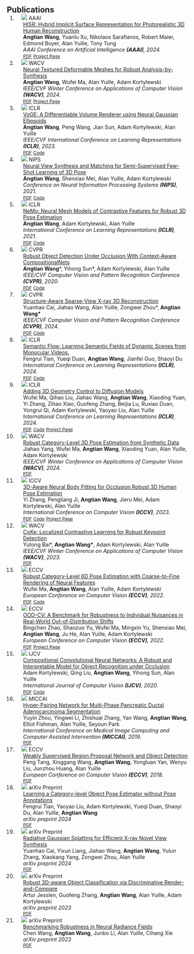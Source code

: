 <h2 id="publications" style="margin: 2px 0px -15px;">Publications</h2>

<div class="publications">
<ol class="bibliography">


<li>
<div class="pub-row">

  <div class="col-sm-3 abbr" style="position: relative;padding-right: 15px;padding-left: 15px;">
    <img src="assets/img/hisr.png" class="teaser img-fluid z-depth-1">
    <abbr class="badge">AAAI</abbr>
  </div>

  <div class="col-sm-9" style="position: relative;padding-right: 15px;padding-left: 20px;">
    <div class="title"><a href="https://arxiv.org/pdf/2312.17192.pdf">HISR: Hybrid Implicit Surface Representation for Photorealistic 3D Human Reconstruction</a></div>
    <div class="author"><strong>Angtian Wang</strong>, Yuanlu Xu, Nikolaos Sarafianos, Robert Maier, Edmond Boyer, Alan Yuille, Tony Tung</div>
    <div class="periodical"><em>AAAI Conference on Artificial Intelligence <strong>(AAAI)</strong>, 2024.</em></div>
    <div class="links">
      <a href="https://arxiv.org/pdf/2312.17192.pdf" class="btn btn-sm z-depth-0" role="button" target="_blank" style="font-size:12px;">PDF</a>
      <!-- The links for Code, Project Page, and BibTex are placeholders as they are not provided in the LaTeX input. If available, they should be updated accordingly. -->
      <a href="https://hisr.github.io" class="btn btn-sm z-depth-0" role="button" target="_blank" style="font-size:12px;">Project Page</a>
      <!-- If this publication has an oral presentation or any other highlight, it can be added here. -->
      <!-- Example: <strong><i style="color:#e74d3c">Oral Presentation</i></strong> -->
    </div>
  </div>
</div>
</li>

<li>
<div class="pub-row">

  <div class="col-sm-3 abbr" style="position: relative;padding-right: 15px;padding-left: 15px;">
    <img src="assets/img/NTDM.png" class="teaser img-fluid z-depth-1">
    <abbr class="badge">WACV</abbr>
  </div>

  <div class="col-sm-9" style="position: relative;padding-right: 15px;padding-left: 20px;">
    <div class="title"><a href="https://arxiv.org/pdf/2306.00118.pdf">Neural Textured Deformable Meshes for Robust Analysis-by-Synthesis</a></div>
    <div class="author"><strong>Angtian Wang</strong>, Wufei Ma, Alan Yuille, Adam Kortylewski</div>
    <div class="periodical"><em>IEEE/CVF Winter Conference on Applications of Computer Vision <strong>(WACV)</strong>, 2024.</em></div>
    <div class="links">
      <a href="https://arxiv.org/pdf/2306.00118.pdf" class="btn btn-sm z-depth-0" role="button" target="_blank" style="font-size:12px;">PDF</a>
      <!-- The links for Code, Project Page, and BibTex are placeholders as they are not provided in the LaTeX input. If available, they should be updated accordingly. -->
      <a href="#" class="btn btn-sm z-depth-0" role="button" target="_blank" style="font-size:12px;">Project Page</a>
      <!-- If this publication has an oral presentation or any other highlight, it can be added here. -->
      <!-- Example: <strong><i style="color:#e74d3c">Oral Presentation</i></strong> -->
    </div>
  </div>
</div>
</li>

<li>
<div class="pub-row">

  <div class="col-sm-3 abbr" style="position: relative;padding-right: 15px;padding-left: 15px;">
    <img src="assets/img/VoGE.png" class="teaser img-fluid z-depth-1">
    <abbr class="badge">ICLR</abbr>
  </div>

  <div class="col-sm-9" style="position: relative;padding-right: 15px;padding-left: 20px;">
    <div class="title"><a href="https://openreview.net/pdf?id=AdPJb9cud_Y">VoGE: A Differentiable Volume Renderer using Neural Gaussian Ellipsoids</a></div>
    <div class="author"><strong>Angtian Wang</strong>, Peng Wang, Jian Sun, Adam Kortylewski, Alan Yuille</div>
    <div class="periodical"><em>IEEE/CVF International Conference on Learning Representations <strong>(ICLR)</strong>, 2023.</em></div>
    <div class="links">
      <a href="https://openreview.net/pdf?id=AdPJb9cud_Y" class="btn btn-sm z-depth-0" role="button" target="_blank" style="font-size:12px;">PDF</a>
      <!-- The links for Code, Project Page, and BibTex are placeholders as they are not provided in the LaTeX input. If available, they should be updated accordingly. -->
      <a href="https://github.com/Angtian/VoGE/" class="btn btn-sm z-depth-0" role="button" target="_blank" style="font-size:12px;">Code</a>
      <!-- If this publication has an oral presentation or any other highlight, it can be added here. -->
      <!-- Example: <strong><i style="color:#e74d3c">Oral Presentation</i></strong> -->
    </div>
  </div>
</div>
</li>


<li>
<div class="pub-row">

  <div class="col-sm-3 abbr" style="position: relative;padding-right: 15px;padding-left: 15px;">
    <img src="assets/img/NVSM.png" class="teaser img-fluid z-depth-1">
    <abbr class="badge">NIPS</abbr>
  </div>

  <div class="col-sm-9" style="position: relative;padding-right: 15px;padding-left: 20px;">
    <div class="title"><a href="https://openreview.net/pdf?id=JhCcUMFEq7">Neural View Synthesis and Matching for Semi-Supervised Few-Shot Learning of 3D Pose</a></div>
    <div class="author"><strong>Angtian Wang</strong>, Shenxiao Mei, Alan Yuille, Adam Kortylewski</div>
    <div class="periodical"><em>Conference on Neural Information Processing Systems <strong>(NIPS)</strong>, 2021.</em></div>
    <div class="links">
      <a href="https://openreview.net/pdf?id=JhCcUMFEq7" class="btn btn-sm z-depth-0" role="button" target="_blank" style="font-size:12px;">PDF</a>
      <!-- As before, the links for Code, Project Page, and BibTex are placeholders. Update them with actual URLs when available. -->
      <a href="https://github.com/Angtian/NeuralVS" class="btn btn-sm z-depth-0" role="button" target="_blank" style="font-size:12px;">Code</a>
      <!-- Include any notable highlights about the publication here, such as awards or special mentions. -->
    </div>
  </div>
</div>
</li>


<li>
<div class="pub-row">

  <div class="col-sm-3 abbr" style="position: relative;padding-right: 15px;padding-left: 15px;">
    <img src="assets/img/NeMo.png" class="teaser img-fluid z-depth-1">
    <abbr class="badge">ICLR</abbr>
  </div>

  <div class="col-sm-9" style="position: relative;padding-right: 15px;padding-left: 20px;">
    <div class="title"><a href="https://openreview.net/pdf?id=pmj131uIL9H">NeMo: Neural Mesh Models of Contrastive Features for Robust 3D Pose Estimation</a></div>
    <div class="author"><strong>Angtian Wang</strong>, Adam Kortylewski, Alan Yuille</div>
    <div class="periodical"><em>International Conference on Learning Representations <strong>(ICLR)</strong>, 2021.</em></div>
    <div class="links">
      <a href="https://openreview.net/pdf?id=pmj131uIL9H" class="btn btn-sm z-depth-0" role="button" target="_blank" style="font-size:12px;">PDF</a>
      <!-- The links for Code, Project Page, and BibTex are placeholders as they are not provided in the LaTeX input. If available, they should be updated accordingly. -->
      <a href="https://github.com/Angtian/NeMo" class="btn btn-sm z-depth-0" role="button" target="_blank" style="font-size:12px;">Code</a>
      <!-- If this publication has an oral presentation or any other highlight, it can be added here. -->
      <!-- Example: <strong><i style="color:#e74d3c">Oral Presentation</i></strong> -->
    </div>
  </div>
</div>
</li>


<li>
<div class="pub-row">

  <div class="col-sm-3 abbr" style="position: relative;padding-right: 15px;padding-left: 15px;">
    <img src="assets/img/CompDetect.png" class="teaser img-fluid z-depth-1">
    <abbr class="badge">CVPR</abbr>
  </div>

  <div class="col-sm-9" style="position: relative;padding-right: 15px;padding-left: 20px;">
    <div class="title"><a href="http://openaccess.thecvf.com/content_CVPR_2020/papers/Wang_Robust_Object_Detection_Under_Occlusion_With_Context-Aware_CompositionalNets_CVPR_2020_paper.pdf">Robust Object Detection Under Occlusion With Context-Aware CompositionalNets</a></div>
    <div class="author"><strong>Angtian Wang</strong>*, Yihong Sun*, Adam Kortylewski, Alan Yuille</div>
    <div class="periodical"><em>IEEE/CVF Computer Vision and Pattern Recognition Conference <strong>(CVPR)</strong>, 2020.</em></div>
    <div class="links">
      <a href="http://openaccess.thecvf.com/content_CVPR_2020/papers/Wang_Robust_Object_Detection_Under_Occlusion_With_Context-Aware_CompositionalNets_CVPR_2020_paper.pdf" class="btn btn-sm z-depth-0" role="button" target="_blank" style="font-size:12px;">PDF</a>
      <!-- The links for Code, Project Page, and BibTex are placeholders as they are not provided in the LaTeX input. If available, they should be updated accordingly. -->
      <a href="https://github.com/Angtian/OccludedPASCAL3D" class="btn btn-sm z-depth-0" role="button" target="_blank" style="font-size:12px;">Code</a>
      <!-- If this publication has an oral presentation or any other highlight, it can be added here. -->
    </div>
  </div>
</div>
</li>


<li>
<div class="pub-row">

  <div class="col-sm-3 abbr" style="position: relative;padding-right: 15px;padding-left: 15px;">
    <img src="assets/img/SaxNeRF.png" class="teaser img-fluid z-depth-1">
    <abbr class="badge">CVPR</abbr>
  </div>

  <div class="col-sm-9" style="position: relative;padding-right: 15px;padding-left: 20px;">
    <div class="title"><a href="https://arxiv.org/pdf/2311.10959.pdf">Structure-Aware Sparse-View X-ray 3D Reconstruction</a></div>
    <div class="author">Yuanhao Cai, Jiahao Wang, Alan Yuille, Zongwei Zhou*, <strong>Angtian Wang*</strong></div>
    <div class="periodical"><em>IEEE/CVF Computer Vision and Pattern Recognition Conference <strong>(CVPR)</strong>, 2024.</em></div>
    <div class="links">
      <a href="https://arxiv.org/pdf/2311.10959.pdf" class="btn btn-sm z-depth-0" role="button" target="_blank" style="font-size:12px;">PDF</a>
      <!-- As with previous examples, the links for Code, Project Page, and BibTex are placeholders. Update them with actual URLs when available. -->
      <a href="https://github.com/caiyuanhao1998/SAX-NeRF" class="btn btn-sm z-depth-0" role="button" target="_blank" style="font-size:12px;">Code</a>
      <!-- If there are any notable highlights about the publication, such as an oral presentation, they can be mentioned here. -->
    </div>
  </div>
</div>
</li>


<li>
<div class="pub-row">

  <div class="col-sm-3 abbr" style="position: relative;padding-right: 15px;padding-left: 15px;">
    <img src="assets/img/SemanticFlow.png" class="teaser img-fluid z-depth-1">
    <abbr class="badge">ICLR</abbr>
  </div>

  <div class="col-sm-9" style="position: relative;padding-right: 15px;padding-left: 20px;">
    <div class="title"><a href="https://openreview.net/pdf?id=A2mRcRyGdl">Semantic Flow: Learning Semantic Fields of Dynamic Scenes from Monocular Videos.</a></div>
    <div class="author">Fengrui Tian, Yueqi Duan, <strong>Angtian Wang</strong>, Jianfei Guo, Shaoyi Du</div>
    <div class="periodical"><em>International Conference on Learning Representations <strong>(ICLR)</strong>, 2024.</em></div>
    <div class="links">
      <a href="https://openreview.net/pdf?id=A2mRcRyGdl" class="btn btn-sm z-depth-0" role="button" target="_blank" style="font-size:12px;">PDF</a>
      <!-- The links for Code, Project Page, and BibTex are placeholders since they were not provided. If available, update them accordingly. -->
      <a href="https://github.com/tianfr/Semantic-Flow/" class="btn btn-sm z-depth-0" role="button" target="_blank" style="font-size:12px;">Code</a>
      <!-- Include any highlights or notable features of the publication here, such as awards or special mentions. -->
    </div>
  </div>
</div>
</li>


<li>
<div class="pub-row">

  <div class="col-sm-3 abbr" style="position: relative;padding-right: 15px;padding-left: 15px;">
    <img src="assets/img/DST.png" class="teaser img-fluid z-depth-1">
    <abbr class="badge">ICLR</abbr>
  </div>

  <div class="col-sm-9" style="position: relative;padding-right: 15px;padding-left: 20px;">
    <div class="title"><a href="https://arxiv.org/abs/2306.08103.pdf">Adding 3D Geometry Control to Diffusion Models</a></div>
    <div class="author">Wufei Ma, Qihao Liu, Jiahao Wang, <strong>Angtian Wang</strong>, Xiaoding Yuan, Yi Zhang, Zihao Xiao, Guofeng Zhang, Beijia Lu, Ruxiao Duan, Yongrui Qi, Adam Kortylewski, Yaoyao Liu, Alan Yuille</div>
    <div class="periodical"><em>International Conference on Learning Representations <strong>(ICLR)</strong>, 2024.</em></div>
    <div class="links">
      <a href="https://arxiv.org/abs/2306.08103.pdf" class="btn btn-sm z-depth-0" role="button" target="_blank" style="font-size:12px;">PDF</a>
      <!-- As before, placeholders for Code, Project Page, and BibTex links are provided and should be updated with actual URLs when available. -->
      <a href="https://github.com/wufeim/DST3D" class="btn btn-sm z-depth-0" role="button" target="_blank" style="font-size:12px;">Code</a>
      <a href="https://ccvl.jhu.edu/3D-DST/" class="btn btn-sm z-depth-0" role="button" target="_blank" style="font-size:12px;">Project Page</a>
      <!-- Any notable highlights or recognitions related to the publication can be mentioned here. -->
    </div>
  </div>
</div>
</li>


<li>
<div class="pub-row">

  <div class="col-sm-3 abbr" style="position: relative;padding-right: 15px;padding-left: 15px;">
    <img src="assets/img/SynNeMo.png" class="teaser img-fluid z-depth-1">
    <abbr class="badge">WACV</abbr>
  </div>

  <div class="col-sm-9" style="position: relative;padding-right: 15px;padding-left: 20px;">
    <div class="title"><a href="https://arxiv.org/pdf/2305.16124.pdf">Robust Category-Level 3D Pose Estimation from Synthetic Data</a></div>
    <div class="author">Jiahao Yang, Wufei Ma, <strong>Angtian Wang</strong>, Xiaoding Yuan, Alan Yuille, Adam Kortylewski</div>
    <div class="periodical"><em>IEEE/CVF Winter Conference on Applications of Computer Vision <strong>(WACV)</strong>, 2024.</em></div>
    <div class="links">
      <a href="https://arxiv.org/pdf/2305.16124.pdf" class="btn btn-sm z-depth-0" role="button" target="_blank" style="font-size:12px;">PDF</a>
      <!-- Placeholders for Code, Project Page, and BibTex links are included and should be updated with actual URLs when they become available. -->
      <!-- Include any notable highlights or recognitions related to the publication here. -->
    </div>
  </div>
</div>
</li>


<li>
<div class="pub-row">

  <div class="col-sm-3 abbr" style="position: relative;padding-right: 15px;padding-left: 15px;">
    <img src="assets/img/NeuralSMPL.jpg" class="teaser img-fluid z-depth-1">
    <abbr class="badge">ICCV</abbr>
  </div>

  <div class="col-sm-9" style="position: relative;padding-right: 15px;padding-left: 20px;">
    <div class="title"><a href="https://openaccess.thecvf.com/content/ICCV2023/papers/Zhang_3D-Aware_Neural_Body_Fitting_for_Occlusion_Robust_3D_Human_Pose_ICCV_2023_paper.pdf">3D-Aware Neural Body Fitting for Occlusion Robust 3D Human Pose Estimation</a></div>
    <div class="author">Yi Zhang, Pengliang Ji, <strong>Angtian Wang</strong>, Jieru Mei, Adam Kortylewski, Alan Yuille</div>
    <div class="periodical"><em>International Conference on Computer Vision <strong>(ICCV)</strong>, 2023.</em></div>
    <div class="links">
      <a href="https://openaccess.thecvf.com/content/ICCV2023/papers/Zhang_3D-Aware_Neural_Body_Fitting_for_Occlusion_Robust_3D_Human_Pose_ICCV_2023_paper.pdf" class="btn btn-sm z-depth-0" role="button" target="_blank" style="font-size:12px;">PDF</a>
      <!-- Placeholders for Code, Project Page, and BibTex links are provided and should be updated with actual URLs when available. -->
      <a href="https://github.com/edz-o/3DNBF" class="btn btn-sm z-depth-0" role="button" target="_blank" style="font-size:12px;">Code</a>
      <a href="https://3dnbf.github.io/" class="btn btn-sm z-depth-0" role="button" target="_blank" style="font-size:12px;">Project Page</a>
      <!-- Any special mentions or highlights related to the publication can be included here. -->
    </div>
  </div>
</div>
</li>


<li>
<div class="pub-row">

  <div class="col-sm-3 abbr" style="position: relative;padding-right: 15px;padding-left: 15px;">
    <img src="assets/img/CoKe.jpg" class="teaser img-fluid z-depth-1">
    <abbr class="badge">WACV</abbr>
  </div>

  <div class="col-sm-9" style="position: relative;padding-right: 15px;padding-left: 20px;">
    <div class="title"><a href="https://arxiv.org/pdf/2009.14115.pdf">CoKe: Localized Contrastive Learning for Robust Keypoint Detection</a></div>
    <div class="author">Yutong Bai*, <strong>Angtian Wang*</strong>, Adam Kortylewski, Alan Yuille</div>
    <div class="periodical"><em>IEEE/CVF Winter Conference on Applications of Computer Vision <strong>(WACV)</strong>, 2023.</em></div>
    <div class="links">
      <a href="https://arxiv.org/pdf/2009.14115.pdf" class="btn btn-sm z-depth-0" role="button" target="_blank" style="font-size:12px;">PDF</a>
      <!-- Placeholders for Code, Project Page, and BibTex links are provided. They should be updated with actual URLs when available. -->
      <!-- Include any special mentions or highlights related to the publication here. -->
    </div>
  </div>
</div>
</li>

<li>
<div class="pub-row">

  <div class="col-sm-3 abbr" style="position: relative;padding-right: 15px;padding-left: 15px;">
    <img src="assets/img/6DNeMo.png" class="teaser img-fluid z-depth-1">
    <abbr class="badge">ECCV</abbr>
  </div>

  <div class="col-sm-9" style="position: relative;padding-right: 15px;padding-left: 20px;">
    <div class="title"><a href="https://arxiv.org/pdf/2209.05624.pdf">Robust Category-Level 6D Pose Estimation with Coarse-to-Fine Rendering of Neural Features</a></div>
    <div class="author">Wufei Ma, <strong>Angtian Wang</strong>, Alan Yuille, Adam Kortylewski</div>
    <div class="periodical"><em>European Conference on Computer Vision <strong>(ECCV)</strong>, 2022.</em></div>
    <div class="links">
      <a href="https://arxiv.org/pdf/2209.05624.pdf" class="btn btn-sm z-depth-0" role="button" target="_blank" style="font-size:12px;">PDF</a>
      <!-- Placeholders for Code, Project Page, and BibTex links are provided. They should be updated with actual URLs when available. -->
      <a href="https://github.com/wufeim/6d_pose_eccv22" class="btn btn-sm z-depth-0" role="button" target="_blank" style="font-size:12px;">Code</a>
      <!-- Additional notable publication highlights or recognitions can be mentioned here. -->
    </div>
  </div>
</div>
</li>


<li>
<div class="pub-row">

  <div class="col-sm-3 abbr" style="position: relative;padding-right: 15px;padding-left: 15px;">
    <img src="assets/img/OODCV.jpg" class="teaser img-fluid z-depth-1">
    <abbr class="badge">ECCV</abbr>
  </div>

  <div class="col-sm-9" style="position: relative;padding-right: 15px;padding-left: 20px;">
    <div class="title"><a href="https://openreview.net/pdf?id=Y11fVS4n8d9">OOD-CV: A Benchmark for Robustness to Individual Nuisances in Real-World Out-of-Distribution Shifts</a></div>
    <div class="author">Bingchen Zhao, Shaozuo Yu, Wufei Ma, Mingxin Yu, Shenxiao Mei, <strong>Angtian Wang</strong>, Ju He, Alan Yuille, Adam Kortylewski</div>
    <div class="periodical"><em>European Conference on Computer Vision <strong>(ECCV)</strong>, 2022.</em></div>
    <div class="links">
      <a href="https://openreview.net/pdf?id=Y11fVS4n8d9" class="btn btn-sm z-depth-0" role="button" target="_blank" style="font-size:12px;">PDF</a>
      <!-- Placeholders for Code, Project Page, and BibTex links are provided. They should be updated with actual URLs when available. -->
      <a href="https://www.ood-cv.org/" class="btn btn-sm z-depth-0" role="button" target="_blank" style="font-size:12px;">Project Page</a>
      <!-- Include any notable highlights or recognitions related to the publication here. -->
    </div>
  </div>
</div>
</li>


<li>
<div class="pub-row">

  <div class="col-sm-3 abbr" style="position: relative;padding-right: 15px;padding-left: 15px;">
    <img src="assets/img/CompNet.jpg" class="teaser img-fluid z-depth-1">
    <abbr class="badge">IJCV</abbr>
  </div>

  <div class="col-sm-9" style="position: relative;padding-right: 15px;padding-left: 20px;">
    <div class="title"><a href="https://arxiv.org/pdf/2006.15538">Compositional Convolutional Neural Networks: A Robust and Interpretable Model for Object Recognition under Occlusion</a></div>
    <div class="author">Adam Kortylewski, Qing Liu, <strong>Angtian Wang</strong>, Yihong Sun, Alan Yuille</div>
    <div class="periodical"><em>International Journal of Computer Vision <strong>(IJCV)</strong>, 2020.</em></div>
    <div class="links">
      <a href="https://arxiv.org/pdf/2006.15538" class="btn btn-sm z-depth-0" role="button" target="_blank" style="font-size:12px;">PDF</a>
      <!-- As in previous examples, placeholders for Code, Project Page, and BibTex links are included. Should be updated with actual URLs when available. -->
      <a href="https://github.com/AdamKortylewski/CompositionalNets" class="btn btn-sm z-depth-0" role="button" target="_blank" style="font-size:12px;">Code</a>
      <!-- Any notable publication highlights or recognitions can be included here. -->
    </div>
  </div>
</div>
</li>


<li>
<div class="pub-row">

  <div class="col-sm-3 abbr" style="position: relative;padding-right: 15px;padding-left: 15px;">
    <img src="assets/img/Pancreatic.jpg" class="teaser img-fluid z-depth-1">
    <abbr class="badge">MICCAI</abbr>
  </div>

  <div class="col-sm-9" style="position: relative;padding-right: 15px;padding-left: 20px;">
    <div class="title"><a href="https://arxiv.org/pdf/1909.00906.pdf">Hyper-Pairing Network for Multi-Phase Pancreatic Ductal Adenocarcinoma Segmentation</a></div>
    <div class="author">Yuyin Zhou, Yingwei Li, Zhishuai Zhang, Yan Wang, <strong>Angtian Wang</strong>, Elliot Fishman, Alan Yuille, Seyoun Park</div>
    <div class="periodical"><em>International Conference on Medical Image Computing and Computer Assisted Intervention <strong>(MICCAI)</strong>, 2019.</em></div>
    <div class="links">
      <a href="https://arxiv.org/pdf/1909.00906.pdf" class="btn btn-sm z-depth-0" role="button" target="_blank" style="font-size:12px;">PDF</a>
      <!-- Placeholders for Code, Project Page, and BibTex links are included. They should be updated with actual URLs when available. -->
      <!-- Additional publication highlights or recognitions can be included here. -->
    </div>
  </div>
</div>
</li>


<li>
<div class="pub-row">

  <div class="col-sm-3 abbr" style="position: relative;padding-right: 15px;padding-left: 15px;">
    <img src="assets/img/WeaklyDetect.png" class="teaser img-fluid z-depth-1">
    <abbr class="badge">ECCV</abbr>
  </div>

  <div class="col-sm-9" style="position: relative;padding-right: 15px;padding-left: 20px;">
    <div class="title"><a href="https://openaccess.thecvf.com/content_ECCV_2018/papers/Peng_Tang_Weakly_Supervised_Region_ECCV_2018_paper.pdf">Weakly Supervised Region Proposal Network and Object Detection</a></div>
    <div class="author">Peng Tang, Xinggang Wang, <strong>Angtian Wang</strong>, Yongluan Yan, Wenyu Liu, Junzhou Huang, Alan Yuille</div>
    <div class="periodical"><em>European Conference on Computer Vision <strong>(ECCV)</strong>, 2018.</em></div>
    <div class="links">
      <a href="https://openaccess.thecvf.com/content_ECCV_2018/papers/Peng_Tang_Weakly_Supervised_Region_ECCV_2018_paper.pdf" class="btn btn-sm z-depth-0" role="button" target="_blank" style="font-size:12px;">PDF</a>
      <!-- Placeholders for Code, Project Page, and BibTex links are provided. They should be updated with actual URLs when available. -->
      <!-- Additional publication highlights or recognitions can be mentioned here. -->
    </div>
  </div>
</div>
</li>


<li>
<div class="pub-row">

  <div class="col-sm-3 abbr" style="position: relative;padding-right: 15px;padding-left: 15px;">
    <img src="assets/img/DiffNeMo.jpg" class="teaser img-fluid z-depth-1">
    <abbr class="badge">arXiv Preprint</abbr>
  </div>

  <div class="col-sm-9" style="position: relative;padding-right: 15px;padding-left: 20px;">
    <div class="title"><a href="https://arxiv.org/abs/2404.05626.pdf">Learning a Category-level Object Pose Estimator without Pose Annotations</a></div>
    <div class="author">Fengrui Tian, Yaoyao Liu, Adam Kortylewski, Yueqi Duan, Shaoyi Du, Alan Yuille, <strong>Angtian Wang</strong></div>
    <div class="periodical"><em>arXiv preprint 2024</em></div>
    <div class="links">
      <a href="https://arxiv.org/abs/2404.05626.pdf" class="btn btn-sm z-depth-0" role="button" target="_blank" style="font-size:12px;">PDF</a>
      <!-- Placeholders for Code, Project Page, and BibTex links are included. They should be updated with actual URLs when available. -->
      <!-- Additional publication highlights or recognitions can be included here. -->
    </div>
  </div>
</div>
</li>


<li>
<div class="pub-row">

  <div class="col-sm-3 abbr" style="position: relative;padding-right: 15px;padding-left: 15px;">
    <img src="assets/img/RadGS.jpg" class="teaser img-fluid z-depth-1">
    <abbr class="badge">arXiv Preprint</abbr>
  </div>

  <div class="col-sm-9" style="position: relative;padding-right: 15px;padding-left: 20px;">
    <div class="title"><a href="https://arxiv.org/abs/2403.04116.pdf">Radiative Gaussian Splatting for Efficient X-ray Novel View Synthesis</a></div>
    <div class="author">Yuanhao Cai, Yixun Liang, Jiahao Wang, <strong>Angtian Wang</strong>, Yulun Zhang, Xiaokang Yang, Zongwei Zhou, Alan Yuille</div>
    <div class="periodical"><em>arXiv preprint 2024</em></div>
    <div class="links">
      <a href="https://arxiv.org/abs/2403.04116.pdf" class="btn btn-sm z-depth-0" role="button" target="_blank" style="font-size:12px;">PDF</a>
      <!-- Placeholders for Code, Project Page, and BibTex links are provided. They should be updated with actual URLs when available. -->
      <!-- Additional publication highlights or recognitions can be included here. -->
    </div>
  </div>
</div>
</li>


<li>
<div class="pub-row">

  <div class="col-sm-3 abbr" style="position: relative;padding-right: 15px;padding-left: 15px;">
    <img src="assets/img/ClsNeMo.jpg" class="teaser img-fluid z-depth-1">
    <!-- As this publication is an arXiv preprint, 'arXiv' or the year may be used as a badge. Adjust according to your needs. -->
    <abbr class="badge">arXiv Preprint</abbr>
  </div>

  <div class="col-sm-9" style="position: relative;padding-right: 15px;padding-left: 20px;">
    <div class="title"><a href="https://arxiv.org/pdf/2305.14668.pdf">Robust 3D-aware Object Classification via Discriminative Render-and-Compare</a></div>
    <div class="author">Artur Jesslen, Guofeng Zhang, <strong>Angtian Wang</strong>, Alan Yuille, Adam Kortylewski</div>
    <div class="periodical"><em>arXiv preprint 2023</em></div>
    <div class="links">
      <a href="https://arxiv.org/pdf/2305.14668.pdf" class="btn btn-sm z-depth-0" role="button" target="_blank" style="font-size:12px;">PDF</a>
      <!-- Placeholders for Code, Project Page, and BibTex links are included. Should be updated with actual URLs when available. -->
      <!-- Additional publication highlights or recognitions can be mentioned here. -->
    </div>
  </div>
</div>
</li>


<li>
<div class="pub-row">

  <div class="col-sm-3 abbr" style="position: relative;padding-right: 15px;padding-left: 15px;">
    <img src="assets/img/BenckmarkNeRF.jpg" class="teaser img-fluid z-depth-1">
    <abbr class="badge">arXiv Preprint</abbr>
  </div>

  <div class="col-sm-9" style="position: relative;padding-right: 15px;padding-left: 20px;">
    <div class="title"><a href="https://arxiv.org/pdf/2301.04075.pdf">Benchmarking Robustness in Neural Radiance Fields</a></div>
    <div class="author">Chen Wang, <strong>Angtian Wang</strong>, Junbo Li, Alan Yuille, Cihang Xie</div>
    <div class="periodical"><em>arXiv preprint 2023</em></div>
    <div class="links">
      <a href="https://arxiv.org/pdf/2301.04075.pdf" class="btn btn-sm z-depth-0" role="button" target="_blank" style="font-size:12px;">PDF</a>
      <!-- Placeholders for Code, Project Page, and BibTex links are provided. These should be updated with actual URLs when available. -->
      <!-- Additional publication highlights or recognitions can be included here. -->
    </div>
  </div>
</div>
</li>




<br>

</ol>
</div>
